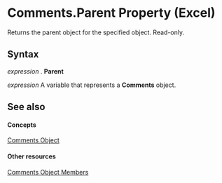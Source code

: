 
# Comments.Parent Property (Excel)

Returns the parent object for the specified object. Read-only.


## Syntax

 _expression_ . **Parent**

 _expression_ A variable that represents a **Comments** object.


## See also


#### Concepts


[Comments Object](f43bf021-1e46-10cf-09bf-070fc6a2c81a.md)
#### Other resources


[Comments Object Members](9526fea1-a9c6-68a0-9aaa-df3677a65fe5.md)
